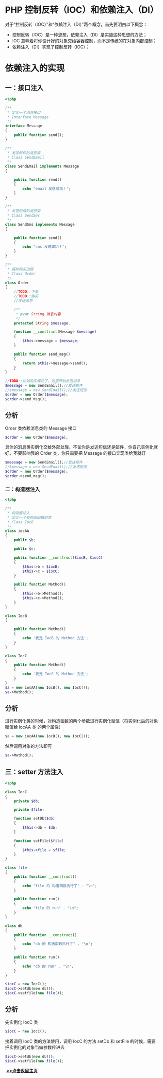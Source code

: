 # PHP 控制反转（IOC）和依赖注入（DI）

对于“控制反转（IOC）”和“依赖注入（DI）”两个概念，首先要明白以下概念：

- 控制反转（IOC）是一种思想，依赖注入（DI）是实施这种思想的方法；
- IOC 意味着将你设计好的对象交给容器控制，而不是传统的在对象内部控制；
- 依赖注入（DI）实现了控制反转（IOC）；

# 依赖注入的实现

## 一：接口注入

```php
<?php

/**
 * 定义一个消息接口
 * Interface Message
 */
interface Message
{
    public function send();
}

/**
 * 发送邮件的消息类
 * Class SendEmail
 */
class SendEmail implements Message
{

    public function send()
    {
        echo "email 发送成功！";
    }
}

/**
 * 发送短信的消息类
 * Class SendSms
 */
class SendSms implements Message
{

    public function send()
    {
        echo "sms 发送成功！";
    }
}

/**
 * 模拟购买流程
 * Class Order
 */
class Order
{
    //TODO::下单
    //TODO::购买
    //发送消息

    /**
     * @var String 消息内容
     */
    protected String $message;

    function __construct(Message $message)
    {
        $this->message = $message;
    }

    public function send_msg()
    {
        return $this->message->send();
    }
}

//TODO::比如购买成功了，这里开始发送消息
$message = new SendEmail();//发送邮件
//$message = new SendEmail();//发送短信
$order = new Order($message);
$order->send_msg();
```



## 分析

Order 类依赖消息类的 Message 接口

```php
$order = new Order($message);
```

具体的消息类实例化交给外部处理，不论你是发送短信还是邮件，你自己实例化就好，不要影响我的 Order 类，你只需要把 Message 的接口实现类给我就好

```php
$message = new SendEmail();//发送邮件
//$message = new SendEmail();//发送短信
$order = new Order($message); 
$order->send_msg();
```



### 二：构造器注入

```php
<?php

/**
 * 构造器注入
 * 定义一个有构造函数的类
 * Class IocB
 */
class iocAA
{
    public $b;

    public $c;

    public function __construct($iocB, $iocC)
    {
        $this->b = $iocB;
        $this->c = $iocC;
    }

    public function Method()
    {
        $this->b->Method();
        $this->c->Method();
    }
}

class IocB
{

    public function Method()
    {
        echo '我是 IocB 的 Method 方法';
    }
}

class IocC
{
    public function Method()
    {
        echo '我是 IocC 的 Method 方法';
    }
}
$a = new iocAA(new IocB(), new IocC());
$a->Method();
```



## 分析

进行实例化类的时候，对构造函数的两个参数进行实例化赋值（将实例化后的对象赋值给 iocAA 类 的两个属性）

```php
$a = new iocAA(new IocB(), new IocC());
```

然后调用对象的方法即可

```php
$a->Method();
```



## 三：setter 方法注入

```php
<?php

class IocC
{
    private $db;

    private $file;

    function setDb($db)
    {
        $this->db = $db;
    }

    function setFile($file)
    {
        $this->file = $file;
    }
}

class file
{
    public function __construct()
    {
        echo "file 的 构造函数执行了" . "\n";
    }

    public function run()
    {
        echo "file 的 run" . "\n";
    }
}

class db
{
    public function __construct()
    {
        echo "db 的 构造函数执行了" . "\n";
    }

    public function run()
    {
        echo "db 的 run" . "\n";
    }
}

$iocC = new IocC();
$iocC->setdb(new db());
$iocC->setfile(new file());
```



## 分析

先实例化 IocC 类

```php
$iocC = new IocC();
```

接着调用 IocC 类的方法使用，调用 IocC 的方法 setDb 和 setFile 的时候，需要把实例化的对象当做参数传进去

```php
$iocC->setdb(new db());
$iocC->setfile(new file());
```





​                                                                                                                                                                   **<u>[<<点击返回主页](https://liudandandear.gitee.io)</u>**